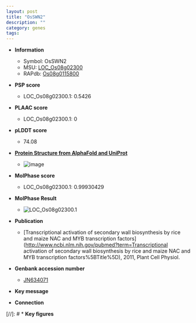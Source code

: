 ```yaml
---
layout: post
title: "OsSWN2"
description: ""
category: genes
tags: 
---
```


* **Information**  
    + Symbol: OsSWN2  
    + MSU: [LOC_Os08g02300](http://rice.plantbiology.msu.edu/cgi-bin/ORF_infopage.cgi?orf=LOC_Os08g02300)  
    + RAPdb: [Os08g0115800](http://rapdb.dna.affrc.go.jp/viewer/gbrowse_details/irgsp1?name=Os08g0115800)  

* **PSP score**  
    + LOC_Os08g02300.1: 0.5426 

* **PLAAC score**  
    + LOC_Os08g02300.1: 0 

* **pLDDT score**
    + 74.08

* **[Protein Structure from AlphaFold and UniProt](https://www.uniprot.org/uniprotkb/Q6YXS5/entry#structure)**
    + ![image](https://ricepsp.github.io/images/Q6/AF-Q6YXS5-F1.png)

* **MolPhase score**
    + LOC_Os08g02300.1: 0.99930429

* **MolPhase Result**
    + ![LOC_Os08g02300.1](https://304243504.github.io/Pictures/LOC_Os08g/LOC_Os08g02300.1.png)

* **Publication**  
    + [Transcriptional activation of secondary wall biosynthesis by rice and maize NAC and MYB transcription factors](http://www.ncbi.nlm.nih.gov/pubmed?term=Transcriptional activation of secondary wall biosynthesis by rice and maize NAC and MYB transcription factors%5BTitle%5D), 2011, Plant Cell Physiol.

* **Genbank accession number**  
    + [JN634071](http://www.ncbi.nlm.nih.gov/nuccore/JN634071)

* **Key message**  

* **Connection**  

[//]: # * **Key figures**  


